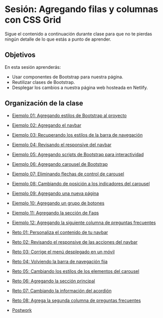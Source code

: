# Sesión: Agregando filas y columnas con CSS Grid

Sigue el contenido a continuación durante clase para que no te pierdas ningún
detalle de lo que estás a punto de aprender.

## Objetivos

En esta sesión aprenderás:

- Usar componentes de Bootstrap para nuestra página.
- Reutilizar clases de Bootstrap.
- Desplegar los cambios a nuestra página web hosteada en Netlify.

## Organización de la clase

- [Ejemplo 01: Agregando estilos de Bootstrap al proyecto](https://github.com/beduExpert/A1-Frontend-Fundamentals-2020/tree/master/sesion-06/Ejemplo-01)

- [Ejemplo  02: Agregando el navbar](https://github.com/beduExpert/A1-Frontend-Fundamentals-2020/tree/master/sesion-06/Ejemplo-02)

- [Ejemplo  03: Recuperando los estilos de la barra de navegación](https://github.com/beduExpert/A1-Frontend-Fundamentals-2020/tree/master/sesion-06/Ejemplo-03)

- [Ejemplo  04: Revisando el responsive del navbar](https://github.com/beduExpert/A1-Frontend-Fundamentals-2020/tree/master/sesion-06/Ejemplo-04)

- [Ejemplo  05: Agregando scripts de Bootstrap para interactividad](https://github.com/beduExpert/A1-Frontend-Fundamentals-2020/tree/master/sesion-06/Ejemplo-05)

- [Ejemplo  06: Agregando carousel de Bootstrap](https://github.com/beduExpert/A1-Frontend-Fundamentals-2020/tree/master/sesion-06/Ejemplo-06)

- [Ejemplo 07: Eliminando flechas de control de carousel](https://github.com/beduExpert/A1-Frontend-Fundamentals-2020/tree/master/sesion-06/Ejemplo-07)

- [Ejemplo  08: Cambiando de posición a los indicadores del carousel](https://github.com/beduExpert/A1-Frontend-Fundamentals-2020/tree/master/sesion-06/Ejemplo-08)

- [Ejemplo  09: Agregando una nueva página](https://github.com/beduExpert/A1-Frontend-Fundamentals-2020/tree/master/sesion-06/Ejemplo-09)

- [Ejemplo  10: Agregando un grupo de botones](https://github.com/beduExpert/A1-Frontend-Fundamentals-2020/tree/master/sesion-06/Ejemplo-10)

- [Ejemplo  11: Agregando la sección de Faqs](https://github.com/beduExpert/A1-Frontend-Fundamentals-2020/tree/master/sesion-06/Ejemplo-11)

- [Ejemplo  12: Agregando la siguiente columna de preguntas frecuentes](https://github.com/beduExpert/A1-Frontend-Fundamentals-2020/tree/master/sesion-06/Ejemplo-12)

- [Reto  01: Personaliza el contenido de tu navbar](https://github.com/beduExpert/A1-Frontend-Fundamentals-2020/tree/master/sesion-06/reto-01)

- [Reto  02: Revisando el responsive de las acciones del navbar](https://github.com/beduExpert/A1-Frontend-Fundamentals-2020/tree/master/sesion-06/reto-02)

- [Reto  03: Corrige el menú desplegado en un móvil](https://github.com/beduExpert/A1-Frontend-Fundamentals-2020/tree/master/sesion-06/reto-03)

- [Reto  04: Volviendo la barra de navegación fija](https://github.com/beduExpert/A1-Frontend-Fundamentals-2020/tree/master/sesion-06/reto-04)

- [Reto  05: Cambiando los estilos de los elementos del carousel](https://github.com/beduExpert/A1-Frontend-Fundamentals-2020/tree/master/sesion-06/reto-05)

- [Reto  06: Agregando la sección principal](https://github.com/beduExpert/A1-Frontend-Fundamentals-2020/tree/master/sesion-06/reto-06)

- [Reto  07: Cambiando la información del acordión](https://github.com/beduExpert/A1-Frontend-Fundamentals-2020/tree/master/sesion-06/reto-07)

- [Reto  08: Agrega la segunda columna de preguntas frecuentes](https://github.com/beduExpert/A1-Frontend-Fundamentals-2020/tree/master/sesion-06/reto-08)

- [Postwork](https://github.com/beduExpert/A1-Frontend-Fundamentals-2020/tree/master/sesion-05/postwork)
